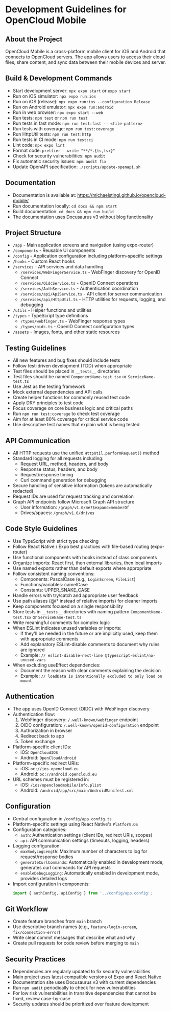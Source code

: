 # Development Guidelines for OpenCloud Mobile

## About the Project
OpenCloud Mobile is a cross-platform mobile client for iOS and Android that connects to OpenCloud servers. The app allows users to access their cloud files, share content, and sync data between their mobile devices and server.

## Build & Development Commands
- Start development server: `npx expo start` or `expo start`
- Run on iOS simulator: `npx expo run:ios`
- Run on iOS (release): `npx expo run:ios --configuration Release`
- Run on Android emulator: `npx expo run:android`
- Run in web browser: `npx expo start --web`
- Run tests: `npm test` or `npm run test`
- Run tests in fast mode: `npm run test:fast -- <file-pattern>`
- Run tests with coverage: `npm run test:coverage`
- Run HttpUtil tests: `npm run test:http`
- Run tests in CI mode: `npm run test:ci`
- Lint code: `npx expo lint`
- Format code: `prettier --write "**/*.{ts,tsx}"`
- Check for security vulnerabilities: `npm audit`
- Fix automatic security issues: `npm audit fix`
- Update OpenAPI specification: `./scripts/update-openapi.sh`

## Documentation
- Documentation is available at: https://michaelstingl.github.io/opencloud-mobile/
- Run documentation locally: `cd docs && npm start`
- Build documentation: `cd docs && npm run build`
- The documentation uses Docusaurus v3 without blog functionality

## Project Structure
- `/app` - Main application screens and navigation (using expo-router)
- `/components` - Reusable UI components
- `/config` - Application configuration including platform-specific settings
- `/hooks` - Custom React hooks
- `/services` - API services and data handling
  - `/services/WebFingerService.ts` - WebFinger discovery for OpenID Connect
  - `/services/OidcService.ts` - OpenID Connect operations
  - `/services/AuthService.ts` - Authentication coordination
  - `/services/api/ApiService.ts` - API client for server communication
  - `/services/api/HttpUtil.ts` - HTTP utilities for requests, logging, and debugging
- `/utils` - Helper functions and utilities
- `/types` - TypeScript type definitions
  - `/types/webfinger.ts` - WebFinger response types
  - `/types/oidc.ts` - OpenID Connect configuration types
- `/assets` - Images, fonts, and other static resources

## Testing Guidelines

- All new features and bug fixes should include tests
- Follow test-driven development (TDD) when appropriate
- Test files should be placed in `__tests__` directories
- Test files should be named `ComponentName-test.tsx` or `ServiceName-test.ts`
- Use Jest as the testing framework
- Mock external dependencies and API calls
- Create helper functions for commonly reused test code
- Apply DRY principles to test code
- Focus coverage on core business logic and critical paths
- Run `npm run test:coverage` to check test coverage
- Aim for at least 80% coverage for critical service code
- Use descriptive test names that explain what is being tested

## API Communication
- All HTTP requests use the unified `HttpUtil.performRequest()` method
- Standard logging for all requests including:
  - Request URL, method, headers, and body
  - Response status, headers, and body
  - Request/response timing
  - Curl command generation for debugging
- Secure handling of sensitive information (tokens are automatically redacted)
- Request IDs are used for request tracking and correlation
- Graph API endpoints follow Microsoft Graph API structure
  - User information: `/graph/v1.0/me?$expand=memberOf`
  - Drives/spaces: `/graph/v1.0/drives`

## Code Style Guidelines
- Use TypeScript with strict type checking
- Follow React Native / Expo best practices with file-based routing (expo-router)
- Use functional components with hooks instead of class components
- Organize imports: React first, then external libraries, then local imports
- Use named exports rather than default exports where appropriate
- Follow consistent naming conventions:
  - Components: PascalCase (e.g., `LoginScreen`, `FileList`)
  - Functions/variables: camelCase
  - Constants: UPPER_SNAKE_CASE
- Handle errors with try/catch and appropriate user feedback
- Use path aliases (@/* instead of relative imports) for cleaner imports
- Keep components focused on a single responsibility
- Store tests in `__tests__` directories with naming pattern `ComponentName-test.tsx` or `ServiceName-test.ts`
- Write meaningful comments for complex logic
- When ESLint indicates unused variables or imports:
  - If they'll be needed in the future or are implicitly used, keep them with appropriate comments
  - Add explanatory ESLint-disable comments to document why rules are ignored
  - Example: `// eslint-disable-next-line @typescript-eslint/no-unused-vars`
- When excluding useEffect dependencies:
  - Document the reason with clear comments explaining the decision
  - Example: `// loadData is intentionally excluded to only load on mount`

## Authentication
- The app uses OpenID Connect (OIDC) with WebFinger discovery
- Authentication flow:
  1. WebFinger discovery: `/.well-known/webfinger` endpoint
  2. OIDC configuration: `/.well-known/openid-configuration` endpoint
  3. Authorization in browser
  4. Redirect back to app
  5. Token exchange
- Platform-specific client IDs:
  - iOS: `OpenCloudIOS`
  - Android: `OpenCloudAndroid`
- Platform-specific redirect URIs:
  - iOS: `oc://ios.opencloud.eu`
  - Android: `oc://android.opencloud.eu`
- URL schemes must be registered in:
  - iOS: `/ios/opencloudmobile/Info.plist`
  - Android: `/android/app/src/main/AndroidManifest.xml`

## Configuration
- Central configuration in `/config/app.config.ts`
- Platform-specific settings using React Native's `Platform.OS`
- Configuration categories:
  - `auth`: Authentication settings (client IDs, redirect URIs, scopes)
  - `api`: API communication settings (timeouts, logging, headers)
- Logging configuration:
  - `maxBodyLogLength`: Maximum number of characters to log for request/response bodies
  - `generateCurlCommands`: Automatically enabled in development mode, generates curl commands for API requests
  - `enableDebugLogging`: Automatically enabled in development mode, provides detailed logs
- Import configuration in components:
  ```typescript
  import { authConfig, apiConfig } from '../config/app.config';
  ```

## Git Workflow
- Create feature branches from `main` branch
- Use descriptive branch names (e.g., `feature/login-screen`, `fix/connection-error`)
- Write clear commit messages that describe what and why
- Create pull requests for code review before merging to `main`

## Security Practices
- Dependencies are regularly updated to fix security vulnerabilities
- Main project uses latest compatible versions of Expo and React Native
- Documentation site uses Docusaurus v3 with current dependencies
- Run `npm audit` periodically to check for new vulnerabilities
- For low risk vulnerabilities in transitive dependencies that cannot be fixed, review case-by-case
- Security updates should be prioritized over feature development